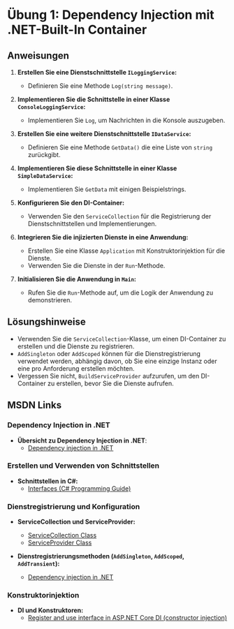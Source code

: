 # Übung 1: Dependency Injection mit .NET-Built-In Container

## Anweisungen

1. **Erstellen Sie eine Dienstschnittstelle `ILoggingService`:**
   - Definieren Sie eine Methode `Log(string message)`.

2. **Implementieren Sie die Schnittstelle in einer Klasse `ConsoleLoggingService`:**
   - Implementieren Sie `Log`, um Nachrichten in die Konsole auszugeben.

3. **Erstellen Sie eine weitere Dienstschnittstelle `IDataService`:**
   - Definieren Sie eine Methode `GetData()` die eine Liste von `string` zurückgibt.

4. **Implementieren Sie diese Schnittstelle in einer Klasse `SimpleDataService`:**
   - Implementieren Sie `GetData` mit einigen Beispielstrings.

5. **Konfigurieren Sie den DI-Container:**
   - Verwenden Sie den `ServiceCollection` für die Registrierung der Dienstschnittstellen und Implementierungen.

6. **Integrieren Sie die injizierten Dienste in eine Anwendung:**
   - Erstellen Sie eine Klasse `Application` mit Konstruktorinjektion für die Dienste.
   - Verwenden Sie die Dienste in der `Run`-Methode.

7. **Initialisieren Sie die Anwendung in `Main`:**
   - Rufen Sie die `Run`-Methode auf, um die Logik der Anwendung zu demonstrieren.

## Lösungshinweise

- Verwenden Sie die `ServiceCollection`-Klasse, um einen DI-Container zu erstellen und die Dienste zu registrieren.
- `AddSingleton` oder `AddScoped` können für die Dienstregistrierung verwendet werden, abhängig davon, ob Sie eine einzige Instanz oder eine pro Anforderung erstellen möchten.
- Vergessen Sie nicht, `BuildServiceProvider` aufzurufen, um den DI-Container zu erstellen, bevor Sie die Dienste aufrufen.

## MSDN Links

### Dependency Injection in .NET

- **Übersicht zu Dependency Injection in .NET**:
  - [Dependency injection in .NET](https://learn.microsoft.com/en-us/dotnet/core/extensions/dependency-injection)

### Erstellen und Verwenden von Schnittstellen

- **Schnittstellen in C#:**
  - [Interfaces (C# Programming Guide)](https://learn.microsoft.com/en-us/dotnet/csharp/programming-guide/interfaces/)

### Dienstregistrierung und Konfiguration

- **ServiceCollection und ServiceProvider:**
  - [ServiceCollection Class](https://learn.microsoft.com/en-us/dotnet/api/microsoft.extensions.dependencyinjection.servicecollection)
  - [ServiceProvider Class](https://learn.microsoft.com/en-us/dotnet/api/microsoft.extensions.dependencyinjection.serviceprovider)

- **Dienstregistrierungsmethoden (`AddSingleton`, `AddScoped`, `AddTransient`):**
  - [Dependency injection in .NET](https://learn.microsoft.com/en-us/dotnet/core/extensions/dependency-injection#service-lifetimes-and-registration-options)

### Konstruktorinjektion

- **DI und Konstruktoren:**
  - [Register and use interface in ASP.NET Core DI (constructor injection)](https://learn.microsoft.com/en-us/aspnet/core/fundamentals/dependency-injection#register-an-interface-with-static-data)